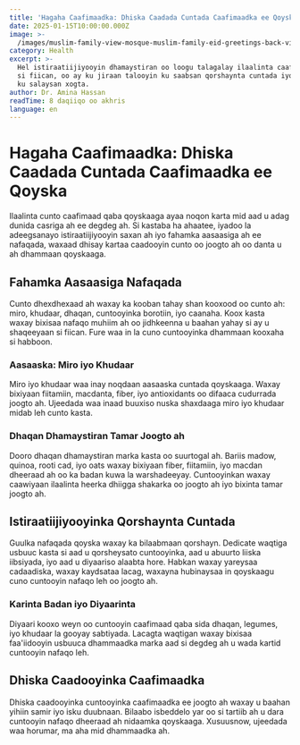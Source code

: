 ```yaml
---
title: 'Hagaha Caafimaadka: Dhiska Caadada Cuntada Caafimaadka ee Qoyska'
date: 2025-01-15T10:00:00.000Z
image: >-
  /images/muslim-family-view-mosque-muslim-family-eid-greetings-back-view-jumma-mubarak-photo.jpeg
category: Health
excerpt: >-
  Hel istiraatiijiyooyin dhamaystiran oo loogu talagalay ilaalinta caafimaadka
  si fiican, oo ay ku jiraan talooyin ku saabsan qorshaynta cuntada iyo talooyin
  ku salaysan xogta.
author: Dr. Amina Hassan
readTime: 8 daqiiqo oo akhris
language: en
---
```


# Hagaha Caafimaadka: Dhiska Caadada Cuntada Caafimaadka ee Qoyska

Ilaalinta cunto caafimaad qaba qoyskaaga ayaa noqon karta mid aad u adag dunida casriga ah ee degdeg ah. Si kastaba ha ahaatee, iyadoo la adeegsanayo istiraatiijiyooyin saxan ah iyo fahamka aasaasiga ah ee nafaqada, waxaad dhisay kartaa caadooyin cunto oo joogto ah oo danta u ah dhammaan qoyskaaga.

## Fahamka Aasaasiga Nafaqada

Cunto dhexdhexaad ah waxay ka kooban tahay shan kooxood oo cunto ah: miro, khudaar, dhaqan, cuntooyinka borotiin, iyo caanaha. Koox kasta waxay bixisaa nafaqo muhiim ah oo jidhkeenna u baahan yahay si ay u shaqeeyaan si fiican. Fure waa in la cuno cuntooyinka dhammaan kooxaha si habboon.

### Aasaaska: Miro iyo Khudaar

Miro iyo khudaar waa inay noqdaan aasaaska cuntada qoyskaaga. Waxay bixiyaan fiitamiin, macdanta, fiber, iyo antioxidants oo difaaca cudurrada joogto ah. Ujeedada waa inaad buuxiso nuska shaxdaaga miro iyo khudaar midab leh cunto kasta.

### Dhaqan Dhamaystiran Tamar Joogto ah

Dooro dhaqan dhamaystiran marka kasta oo suurtogal ah. Bariis madow, quinoa, rooti cad, iyo oats waxay bixiyaan fiber, fiitamiin, iyo macdan dheeraad ah oo ka badan kuwa la warshadeeyay. Cuntooyinkan waxay caawiyaan ilaalinta heerka dhiigga shakarka oo joogto ah iyo bixinta tamar joogto ah.

## Istiraatiijiyooyinka Qorshaynta Cuntada

Guulka nafaqada qoyska waxay ka bilaabmaan qorshayn. Dedicate waqtiga usbuuc kasta si aad u qorsheysato cuntooyinka, aad u abuurto liiska iibsiyada, iyo aad u diyaariso alaabta hore. Habkan waxay yareysaa cadaadiska, waxay kaydsataa lacag, waxayna hubinaysaa in qoyskaagu cuno cuntooyin nafaqo leh oo joogto ah.

### Karinta Badan iyo Diyaarinta

Diyaari kooxo weyn oo cuntooyin caafimaad qaba sida dhaqan, legumes, iyo khudaar la gooyay sabtiyada. Lacagta waqtigan waxay bixisaa faa'iidooyin usbuuca dhammaadka marka aad si degdeg ah u wada kartid cuntooyin nafaqo leh.

## Dhiska Caadooyinka Caafimaadka

Dhiska caadooyinka cuntooyinka caafimaadka ee joogto ah waxay u baahan yihiin samir iyo isku duubnaan. Bilaabo isbeddelo yar oo si tartiib ah u dara cuntooyin nafaqo dheeraad ah nidaamka qoyskaaga. Xusuusnow, ujeedada waa horumar, ma aha mid dhammaadka ah.
